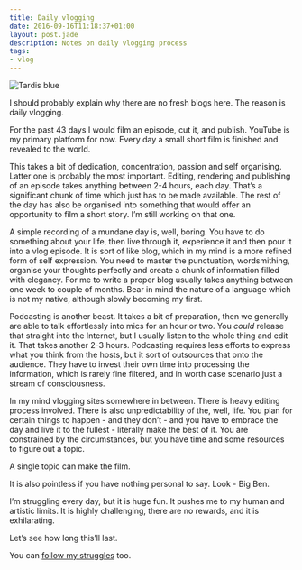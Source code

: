 ```yaml
---
title: Daily vlogging
date: 2016-09-16T11:18:37+01:00
layout: post.jade
description: Notes on daily vlogging process
tags:
- vlog
---
```


<img src="https://alexsavin.me/photos/2016-09-16-vlogging.jpg" class="featured" alt="Tardis blue">

I should probably explain why there are no fresh blogs here. The reason is daily vlogging.

For the past 43 days I would film an episode, cut it, and publish. YouTube is my primary platform for now. Every day a small short film is finished and revealed to the world.

This takes a bit of dedication, concentration, passion and self organising. Latter one is probably the most important. Editing, rendering and publishing of an episode takes anything between 2-4 hours, each day. That’s a significant chunk of time which just has to be made available. The rest of the day has also be organised into something that would offer an opportunity to film a short story. I’m still working on that one.

A simple recording of a mundane day is, well, boring. You have to do something about your life, then live through it, experience it and then pour it into a vlog episode. It is sort of like blog, which in my mind is a more refined form of self expression. You need to master the punctuation, wordsmithing, organise your thoughts perfectly and create a chunk of information filled with elegancy. For me to write a proper blog usually takes anything between one week to couple of months. Bear in mind the nature of a language which is not my native, although slowly becoming my first.

Podcasting is another beast. It takes a bit of preparation, then we generally are able to talk effortlessly into mics for an hour or two. You _could_ release that straight into the Internet, but I usually listen to the whole thing and edit it. That takes another 2-3 hours. Podcasting requires less efforts to express what you think from the hosts, but it sort of outsources that onto the audience. They have to invest their own time into processing the information, which is rarely fine filtered, and in worth case scenario just a stream of consciousness.

In my mind vlogging sites somewhere in between. There is heavy editing process involved. There is also unpredictability of the, well, life. You plan for certain things to happen - and they don’t - and you have to embrace the day and live it to the fullest - literally make the best of it. You are constrained by the circumstances, but you have time and some resources to figure out a topic.

A single topic can make the film.

It is also pointless if you have nothing personal to say. Look - Big Ben.

I’m struggling every day, but it is huge fun. It pushes me to my  human and artistic limits. It is highly challenging, there are no rewards, and it is exhilarating.

Let’s see how long this’ll last.

You can [follow my struggles](https://www.youtube.com/channel/UC12pJE8TqAGGK-wrBCUDoAA) too.
